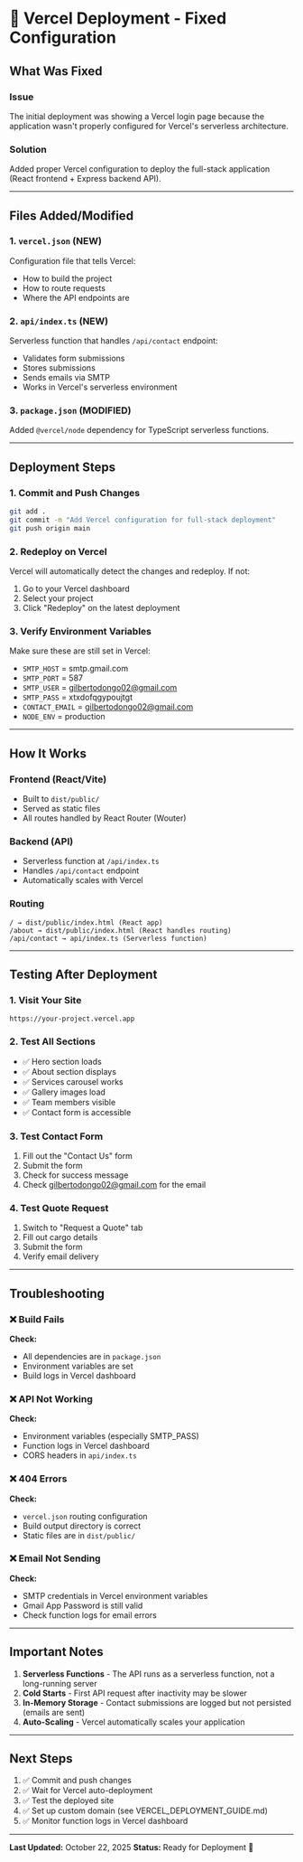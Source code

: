# 🚀 Vercel Deployment - Fixed Configuration

## What Was Fixed

### Issue
The initial deployment was showing a Vercel login page because the application wasn't properly configured for Vercel's serverless architecture.

### Solution
Added proper Vercel configuration to deploy the full-stack application (React frontend + Express backend API).

---

## Files Added/Modified

### 1. `vercel.json` (NEW)
Configuration file that tells Vercel:
- How to build the project
- How to route requests
- Where the API endpoints are

### 2. `api/index.ts` (NEW)
Serverless function that handles `/api/contact` endpoint:
- Validates form submissions
- Stores submissions
- Sends emails via SMTP
- Works in Vercel's serverless environment

### 3. `package.json` (MODIFIED)
Added `@vercel/node` dependency for TypeScript serverless functions.

---

## Deployment Steps

### 1. Commit and Push Changes
```bash
git add .
git commit -m "Add Vercel configuration for full-stack deployment"
git push origin main
```

### 2. Redeploy on Vercel
Vercel will automatically detect the changes and redeploy. If not:
1. Go to your Vercel dashboard
2. Select your project
3. Click "Redeploy" on the latest deployment

### 3. Verify Environment Variables
Make sure these are still set in Vercel:
- `SMTP_HOST` = smtp.gmail.com
- `SMTP_PORT` = 587
- `SMTP_USER` = gilbertodongo02@gmail.com
- `SMTP_PASS` = xtxdofqgypoujtgt
- `CONTACT_EMAIL` = gilbertodongo02@gmail.com
- `NODE_ENV` = production

---

## How It Works

### Frontend (React/Vite)
- Built to `dist/public/`
- Served as static files
- All routes handled by React Router (Wouter)

### Backend (API)
- Serverless function at `/api/index.ts`
- Handles `/api/contact` endpoint
- Automatically scales with Vercel

### Routing
```
/ → dist/public/index.html (React app)
/about → dist/public/index.html (React handles routing)
/api/contact → api/index.ts (Serverless function)
```

---

## Testing After Deployment

### 1. Visit Your Site
```
https://your-project.vercel.app
```

### 2. Test All Sections
- ✅ Hero section loads
- ✅ About section displays
- ✅ Services carousel works
- ✅ Gallery images load
- ✅ Team members visible
- ✅ Contact form is accessible

### 3. Test Contact Form
1. Fill out the "Contact Us" form
2. Submit the form
3. Check for success message
4. Check gilbertodongo02@gmail.com for the email

### 4. Test Quote Request
1. Switch to "Request a Quote" tab
2. Fill out cargo details
3. Submit the form
4. Verify email delivery

---

## Troubleshooting

### ❌ Build Fails
**Check:**
- All dependencies are in `package.json`
- Environment variables are set
- Build logs in Vercel dashboard

### ❌ API Not Working
**Check:**
- Environment variables (especially SMTP_PASS)
- Function logs in Vercel dashboard
- CORS headers in `api/index.ts`

### ❌ 404 Errors
**Check:**
- `vercel.json` routing configuration
- Build output directory is correct
- Static files are in `dist/public/`

### ❌ Email Not Sending
**Check:**
- SMTP credentials in Vercel environment variables
- Gmail App Password is still valid
- Check function logs for email errors

---

## Important Notes

1. **Serverless Functions** - The API runs as a serverless function, not a long-running server
2. **Cold Starts** - First API request after inactivity may be slower
3. **In-Memory Storage** - Contact submissions are logged but not persisted (emails are sent)
4. **Auto-Scaling** - Vercel automatically scales your application

---

## Next Steps

1. ✅ Commit and push changes
2. ✅ Wait for Vercel auto-deployment
3. ✅ Test the deployed site
4. ✅ Set up custom domain (see VERCEL_DEPLOYMENT_GUIDE.md)
5. ✅ Monitor function logs in Vercel dashboard

---

**Last Updated:** October 22, 2025
**Status:** Ready for Deployment 🚀

